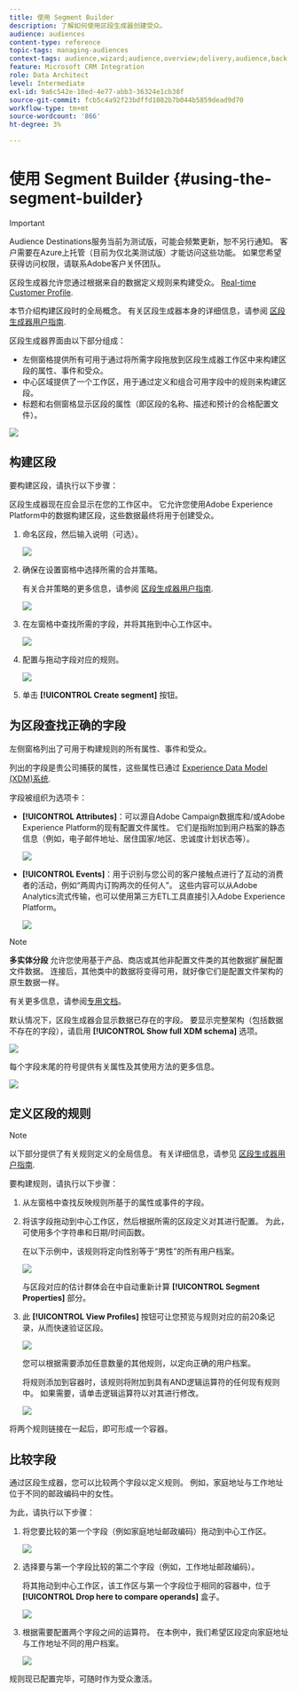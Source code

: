 ```yaml
---
title: 使用 Segment Builder
description: 了解如何使用区段生成器创建受众。
audience: audiences
content-type: reference
topic-tags: managing-audiences
context-tags: audience,wizard;audience,overview;delivery,audience,back
feature: Microsoft CRM Integration
role: Data Architect
level: Intermediate
exl-id: 9a6c542e-10ed-4e77-abb3-36324e1cb38f
source-git-commit: fcb5c4a92f23bdffd1082b7b044b5859dead9d70
workflow-type: tm+mt
source-wordcount: '866'
ht-degree: 3%

---
```


# 使用 Segment Builder {#using-the-segment-builder}

>[!IMPORTANT]
>
>Audience Destinations服务当前为测试版，可能会频繁更新，恕不另行通知。 客户需要在Azure上托管（目前为仅北美测试版）才能访问这些功能。 如果您希望获得访问权限，请联系Adobe客户关怀团队。

区段生成器允许您通过根据来自的数据定义规则来构建受众。 [Real-time Customer Profile](https://experienceleague.adobe.com/docs/experience-platform/profile/home.html).

本节介绍构建区段时的全局概念。 有关区段生成器本身的详细信息，请参阅 [区段生成器用户指南](https://experienceleague.adobe.com/docs/experience-platform/segmentation/ui/overview.html).

区段生成器界面由以下部分组成：

* 左侧窗格提供所有可用于通过将所需字段拖放到区段生成器工作区中来构建区段的属性、事件和受众。
* 中心区域提供了一个工作区，用于通过定义和组合可用字段中的规则来构建区段。
* 标题和右侧窗格显示区段的属性（即区段的名称、描述和预计的合格配置文件）。

![](assets/aep_audiences_interface.png)

## 构建区段

要构建区段，请执行以下步骤：

区段生成器现在应会显示在您的工作区中。 它允许您使用Adobe Experience Platform中的数据构建区段，这些数据最终将用于创建受众。

1. 命名区段，然后输入说明（可选）。

   ![](assets/aep_audiences_creation_edit_name.png)

1. 确保在设置窗格中选择所需的合并策略。

   有关合并策略的更多信息，请参阅 [区段生成器用户指南](https://experienceleague.adobe.com/docs/experience-platform/segmentation/ui/overview.html).

   ![](assets/aep_audiences_mergepolicy.png)

1. 在左窗格中查找所需的字段，并将其拖到中心工作区中。

   ![](assets/aep_audiences_dragfield.png)

1. 配置与拖动字段对应的规则。

   ![](assets/aep_audiences_configure_rules.png)

1. 单击 **[!UICONTROL Create segment]** 按钮。

## 为区段查找正确的字段

左侧窗格列出了可用于构建规则的所有属性、事件和受众。

列出的字段是贵公司捕获的属性，这些属性已通过 [Experience Data Model (XDM)系统](https://experienceleague.adobe.com/docs/experience-platform/xdm/home.html).

字段被组织为选项卡：

* **[!UICONTROL Attributes]**：可以源自Adobe Campaign数据库和/或Adobe Experience Platform的现有配置文件属性。 它们是指附加到用户档案的静态信息（例如，电子邮件地址、居住国家/地区、忠诚度计划状态等）。

  ![](assets/aep_audiences_attributestab.png)

* **[!UICONTROL Events]**：用于识别与您公司的客户接触点进行了互动的消费者的活动，例如“两周内订购两次的任何人”。 这些内容可以从Adobe Analytics流式传输，也可以使用第三方ETL工具直接引入Adobe Experience Platform。

  ![](assets/aep_audiences_eventstab.png)

>[!NOTE]
>
>**多实体分段** 允许您使用基于产品、商店或其他非配置文件类的其他数据扩展配置文件数据。 连接后，其他类中的数据将变得可用，就好像它们是配置文件架构的原生数据一样。
>
>有关更多信息，请参阅[专用文档](https://experienceleague.adobe.com/docs/experience-platform/segmentation/multi-entity-segmentation.html)。

默认情况下，区段生成器会显示数据已存在的字段。 要显示完整架构（包括数据不存在的字段），请启用 **[!UICONTROL Show full XDM schema]** 选项。

![](assets/aep_audiences_populatedfields.png)

每个字段末尾的符号提供有关属性及其使用方法的更多信息。

![](assets/aep_audiences_isymbol.png)

## 定义区段的规则

>[!NOTE]
>
>以下部分提供了有关规则定义的全局信息。 有关详细信息，请参见 [区段生成器用户指南](https://experienceleague.adobe.com/docs/experience-platform/segmentation/ui/overview.html).

要构建规则，请执行以下步骤：

1. 从左窗格中查找反映规则所基于的属性或事件的字段。

1. 将该字段拖动到中心工作区，然后根据所需的区段定义对其进行配置。 为此，可使用多个字符串和日期/时间函数。

   在以下示例中，该规则将定向性别等于“男性”的所有用户档案。

   ![](assets/aep_audiences_malegender.png)

   与区段对应的估计群体会在中自动重新计算 **[!UICONTROL Segment Properties]** 部分。

1. 此 **[!UICONTROL View Profiles]** 按钮可让您预览与规则对应的前20条记录，从而快速验证区段。

   ![](assets/aep_audiences_samplepreview.png)

   您可以根据需要添加任意数量的其他规则，以定向正确的用户档案。

   将规则添加到容器时，该规则将附加到具有AND逻辑运算符的任何现有规则中。 如果需要，请单击逻辑运算符以对其进行修改。

   ![](assets/aep_audiences_andoperator.png)

将两个规则链接在一起后，即可形成一个容器。

## 比较字段

通过区段生成器，您可以比较两个字段以定义规则。 例如，家庭地址与工作地址位于不同的邮政编码中的女性。

为此，请执行以下步骤：

1. 将您要比较的第一个字段（例如家庭地址邮政编码）拖动到中心工作区。

   ![](assets/aep_audiences_comparing_1.png)

1. 选择要与第一个字段比较的第二个字段（例如，工作地址邮政编码）。

   将其拖动到中心工作区，该工作区与第一个字段位于相同的容器中，位于 **[!UICONTROL Drop here to compare operands]** 盒子。

   ![](assets/aep_audiences_comparing_2.png)

1. 根据需要配置两个字段之间的运算符。 在本例中，我们希望区段定向家庭地址与工作地址不同的用户档案。

   ![](assets/aep_audiences_comparing_3.png)

规则现已配置完毕，可随时作为受众激活。
